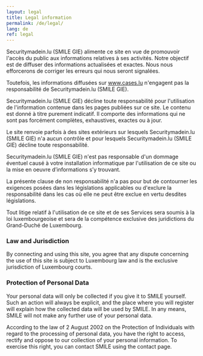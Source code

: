 ```yaml
---
layout: legal
title: Legal information
permalink: /de/legal/
lang: de
ref: legal
---
```



Securitymadein.lu (SMILE GIE) alimente ce site en vue de promouvoir l'accès du public aux informations relatives à ses activités. Notre objectif est de diffuser des informations actualisées et exactes. Nous nous efforcerons de corriger les erreurs qui nous seront signalées.

Toutefois, les informations diffusées sur www.cases.lu n'engagent pas la responsabilité de Securitymadein.lu (SMILE GIE).

Securitymadein.lu (SMILE GIE) décline toute responsabilité pour l'utilisation de l'information contenue dans les pages publiées sur ce site. Le contenu est donné à titre purement indicatif. Il comporte des informations qui ne sont pas forcément complètes, exhaustives, exactes ou à jour.

Le site renvoie parfois à des sites extérieurs sur lesquels Securitymadein.lu (SMILE GIE) n'a aucun contrôle et pour lesquels Securitymadein.lu (SMILE GIE) décline toute responsabilité.

Securitymadein.lu (SMILE GIE) n'est pas responsable d'un dommage éventuel causé à votre installation informatique par l'utilisation de ce site ou la mise en oeuvre d’informations s’y trouvant.

La présente clause de non responsabilité n'a pas pour but de contourner les exigences posées dans les législations applicables ou d'exclure la responsabilité dans les cas où elle ne peut être exclue en vertu desdites législations.

Tout litige relatif à l'utilisation de ce site et de ses Services sera soumis à la loi luxembourgeoise et sera de la compétence exclusive des juridictions du Grand-Duché de Luxembourg.

### Law and Jurisdiction

By connecting and using this site, you agree that any dispute concerning the use of this site is subject to Luxembourg law and is the exclusive jurisdiction of Luxembourg courts.

### Protection of Personal Data

Your personal data will only be collected if you give it to SMILE yourself. Such an action will always be explicit, and the place where you will register will explain how the collected data will be used by SMILE. In any means, SMILE will not make any further use of your personal data.

According to the law of 2 August 2002 on the Protection of Individuals with regard to the processing of personal data, you have the right to access, rectify and oppose to our collection of your personal information. To exercise this right, you can contact SMILE using the contact page.
